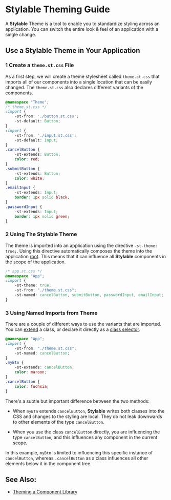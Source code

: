 # Stylable Theming Guide

A **Stylable** Theme is a tool to enable you to standardize styling across an application. You can switch the entire look & feel of an application with a single change.

## Use a **Stylable** Theme in Your Application

### 1 Create a `theme.st.css` File

As a first step, we will create a theme stylesheet called `theme.st.css` that imports all of our components into a single location that can be easily changed. The `theme.st.css` also declares different variants of the components.

```css
@namespace "Theme";
/* theme.st.css */
:import {
    -st-from: './button.st.css';
    -st-default: Button;
}
:import {
    -st-from: './input.st.css';
    -st-default: Input;
}
.cancelButton {
    -st-extends: Button;
    color: red;
}
.submitButton {
    -st-extends: Button;
    color: white;
}
.emailInput {
    -st-extends: Input;
    border: 1px solid black;
}
.passwordInput {
    -st-extends: Input;
    border: 1px solid green;
}
```

### 2 Using The Stylable Theme

The theme is imported into an application using the directive `-st-theme: true;`. Using this directive automatically composes the theme into the application [root](../references/root.md). This means that it can influence all **Stylable** components in the scope of the application.

```css
/* app.st.css */
@namespace "App";
:import {
    -st-theme: true;
    -st-from: "./theme.st.css";
    -st-named: cancelButton, submitButton, passwordInput, emailInput;
}
```

### 3 Using Named Imports from Theme

There are a couple of different ways to use the variants that are imported. You can [extend](../references/extend-stylesheet.md) a class, or declare it directly as a [class selector](../references/class-selectors.md). 

```css
@namespace "App";
:import {
    -st-from: "./theme.st.css";
    -st-named: cancelButton;
}
.myBtn {
    -st-extends: cancelButton;
    color: maroon;
}
.cancelButton {
    color: fuchsia;
}
```

There's a subtle but important difference between the two methods:

* When `myBtn` extends `cancelButton`, **Stylable** writes both classes into the CSS and changes to the styling are local. They do not leak downwards to other elements of the type `cancelButton`.

* When you use the class `cancelButton` directly, you are influencing the type `cancelButton`, and this influences any component in the current scope.

In this example, `myBtn` is limited to influencing this specific instance of `cancelButton`, whereas `.cancelButton` as a class influences all other elements below it in the component tree.

## See Also:

* [Theming a Component Library](./theme-component-library.md)
